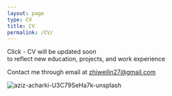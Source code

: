 ```yaml
---
layout: page
type: CV
title: CV
permalink: /CV/
---
```

<div class="update-box">
    Click - CV will be updated soon<br>to reflect new education, projects, and work experience
</div>

Contact me through email at <i class="fas fa-envelope"></i> [zhiweilin27@gmail.com](mailto:zhiweilin27@gmail.com)

![aziz-acharki-U3C79SeHa7k-unsplash](https://github.com/zhiweilin27/zhiweilin27.github.io/assets/111717798/dde6848b-2a7a-4713-9bc2-47ca6d545484)
